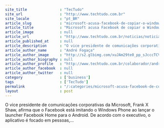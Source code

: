 ```yaml
---
site_title               : "TecTudo"
site_url                 : "http://www.techtudo.com.br"
site_locale              : "pt_BR"
article_slug             : "microsoft-acusa-facebook-de-copiar-o-windows-phone-no-home"
article_title            : "Microsoft acusa Facebook de copiar o Windows Phone no Home"
article_image            : null
article_url              : "http://www.techtudo.com.br/noticias/noticia/2013/04/microsoft-acusa-facebook-de-copiar-o-windows-phone-no-home.html"
article_published_at     : null
article_description      : "O vice presidente de comunicações corporativas da Microsoft, Frank X Shaw, afirma que o Facebook está imitando o Windows Phone ao lançar o launcher Facebook Home para o Android. De acordo com o executivo, o aplicativo é focado em pessoas,..."
article_author_name      : "André Fogaça"
article_author_image     : "http://s2.glbimg.com/xuJAm29te0_pp_sJcccTCVfjwmM=/30x30/s2.glbimg.com/EihwZBjZ6aRs9ZFmaulWwgVnI6c=/0x0:140x140/75x75/s.glbimg.com/po/tt2/f/original/2013/01/24/foto_andre_fogaca.jpg"
article_author_biography : null
article_author_profile   : "http://www.techtudo.com.br/colaborador/andre-fogaca.html"
article_author_facebook  : null
article_author_twitter   : null
category                 : ['business']
tags                     : ['TecTudo']
permalink                : "/:categories/microsoft-acusa-facebook-de-copiar-o-windows-phone-no-home/"
layout                   : post
---
```


O vice presidente de comunicações corporativas da Microsoft, Frank X Shaw, afirma que o Facebook está imitando o Windows Phone ao lançar o launcher Facebook Home para o Android. De acordo com o executivo, o aplicativo é focado em pessoas,...
